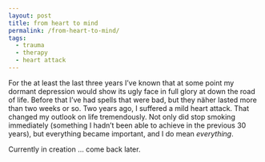 ```yaml
---
layout: post
title: from heart to mind
permalink: /from-heart-to-mind/
tags:
  - trauma
  - therapy
  - heart attack
---
```

For the at least the last three years I’ve known that at some point my dormant depression would show its ugly face in full glory at down the road of life. Before that I’ve had spells that were bad, but they näher lasted more than two weeks or so. Two years ago, I suffered a mild heart attack. That changed my outlook on life tremendously. Not only did stop smoking immediately (something I hadn’t been able to achieve in the previous 30 years), but everything became important, and I do mean *everything*.

Currently in creation … come back later.